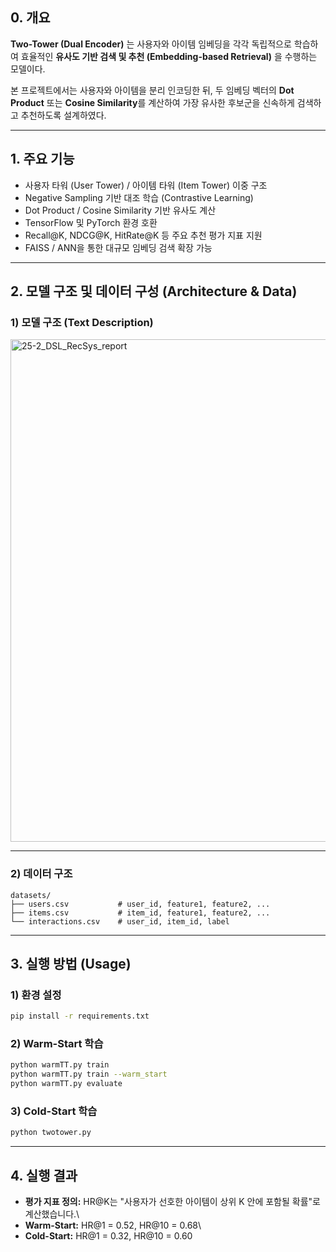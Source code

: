 ## **0. 개요**

**Two-Tower (Dual Encoder)** 는 사용자와 아이템 임베딩을 각각 독립적으로
학습하여 효율적인 **유사도 기반 검색 및 추천 (Embedding-based
Retrieval)** 을 수행하는 모델이다.

본 프로젝트에서는 사용자와 아이템을 분리 인코딩한 뒤, 두 임베딩 벡터의
**Dot Product** 또는 **Cosine Similarity**를 계산하여 가장 유사한
후보군을 신속하게 검색하고 추천하도록 설계하였다.

------------------------------------------------------------------------

## **1. 주요 기능**

-   사용자 타워 (User Tower) / 아이템 타워 (Item Tower) 이중 구조
-   Negative Sampling 기반 대조 학습 (Contrastive Learning)
-   Dot Product / Cosine Similarity 기반 유사도 계산
-   TensorFlow 및 PyTorch 환경 호환
-   Recall@K, NDCG@K, HitRate@K 등 주요 추천 평가 지표 지원
-   FAISS / ANN을 통한 대규모 임베딩 검색 확장 가능

------------------------------------------------------------------------

## **2. 모델 구조 및 데이터 구성 (Architecture & Data)**

### **1) 모델 구조 (Text Description)**

<img width="1660" height="804" alt="25-2_DSL_RecSys_report" src="https://github.com/user-attachments/assets/d129a87a-8a9f-47be-9c7b-cf7a33842bd9" />

------------------------------------------------------------------------

### **2) 데이터 구조**

    datasets/
    ├── users.csv           # user_id, feature1, feature2, ...
    ├── items.csv           # item_id, feature1, feature2, ...
    └── interactions.csv    # user_id, item_id, label

------------------------------------------------------------------------

## **3. 실행 방법 (Usage)**

### **1) 환경 설정**

``` bash
pip install -r requirements.txt
```

### **2) Warm-Start 학습**

``` bash
python warmTT.py train
python warmTT.py train --warm_start
python warmTT.py evaluate
```

### **3) Cold-Start 학습**

``` bash
python twotower.py
```

------------------------------------------------------------------------

## **4. 실행 결과**

-   **평가 지표 정의:** HR@K는 "사용자가 선호한 아이템이 상위 K 안에
    포함될 확률"로 계산했습니다.\
-   **Warm-Start:** HR@1 = 0.52, HR@10 = 0.68\
-   **Cold-Start:** HR@1 = 0.32, HR@10 = 0.60
